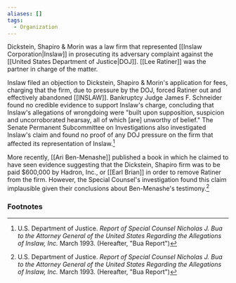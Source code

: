 ```yaml
---
aliases: []
tags:
  - Organization
---
```

Dickstein, Shapiro & Morin was a law firm that represented [[Inslaw Corporation|Inslaw]] in prosecuting its adversary complaint against the [[United States Department of Justice|DOJ]]. [[Lee Ratiner]] was the partner in charge of the matter.

Inslaw filed an objection to Dickstein, Shapiro & Morin's application for fees, charging that the firm, due to pressure by the DOJ, forced Ratiner out and effectively abandoned [[INSLAW]]. Bankruptcy Judge James F. Schneider found no credible evidence to support Inslaw's charge, concluding that Inslaw's allegations of wrongdoing were "built upon supposition, suspicion and uncorroborated hearsay, all of which [are] unworthy of belief." The Senate Permanent Subcommittee on Investigations also investigated Inslaw's claim and found no proof of any DOJ pressure on the firm that affected its representation of Inslaw.[^1]

More recently, [[Ari Ben-Menashe]] published a book in which he claimed to have seen evidence suggesting that the Dickstein, Shapiro firm was to be paid $600,000 by Hadron, Inc., or [[Earl Brian]] in order to remove Ratiner from the firm. However, the Special Counsel's investigation found this claim implausible given their conclusions about Ben-Menashe's testimony.[^1]

### Footnotes

[^1]: U.S. Department of Justice. *Report of Special Counsel Nicholas J. Bua to the Attorney General of the United States Regarding the Allegations of Inslaw, Inc.* March 1993. (Hereafter, "Bua Report")